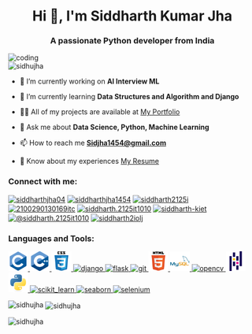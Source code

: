<h1 align="center">Hi 👋, I'm Siddharth Kumar Jha</h1>
<h3 align="center">A passionate Python developer from India</h3>
<img align="right" alt="coding" width="600" src="https://camo.githubusercontent.com/2366b34bb903c09617990fb5fff4622f3e941349e846ddb7e73df872a9d21233/68747470733a2f2f63646e2e6472696262626c652e636f6d2f75736572732f3733303730332f73637265656e73686f74732f363538313234332f6176656e746f2e676966">
<p align="left"> <img src="https://komarev.com/ghpvc/?username=sidhujha&label=Profile%20views&color=0e75b6&style=flat" alt="sidhujha" /> </p>

- 🔭 I’m currently working on **AI Interview ML**

- 🌱 I’m currently learning **Data Structures and Algorithm and Django**

- 👨‍💻 All of my projects are available at [My Portfolio](https://sidjha.netlify.app/)

- 💬 Ask me about **Data Science, Python, Machine Learning**

- 📫 How to reach me **Sidjha1454@gmail.com**

- 📄 Know about my experiences [My Resume](https://drive.google.com/file/d/1na7t5b-A816hOopz0sA6Ku1YtEJw8Gtq/view)

<h3 align="left">Connect with me:</h3>
<p align="left">
<a href="https://linkedin.com/in/siddharthjha04" target="blank"><img align="center" src="https://raw.githubusercontent.com/rahuldkjain/github-profile-readme-generator/master/src/images/icons/Social/linked-in-alt.svg" alt="siddharthjha04" height="30" width="40" /></a>
<a href="https://kaggle.com/siddharthjha1454" target="blank"><img align="center" src="https://raw.githubusercontent.com/rahuldkjain/github-profile-readme-generator/master/src/images/icons/Social/kaggle.svg" alt="siddharthjha1454" height="30" width="40" /></a>
<a href="https://www.codechef.com/users/siddharth2125i" target="blank"><img align="center" src="https://cdn.jsdelivr.net/npm/simple-icons@3.1.0/icons/codechef.svg" alt="siddharth2125i" height="30" width="40" /></a>
<a href="https://www.hackerrank.com/2100290130169itc" target="blank"><img align="center" src="https://raw.githubusercontent.com/rahuldkjain/github-profile-readme-generator/master/src/images/icons/Social/hackerrank.svg" alt="2100290130169itc" height="30" width="40" /></a>
<a href="https://codeforces.com/profile/siddharth.2125it1010" target="blank"><img align="center" src="https://raw.githubusercontent.com/rahuldkjain/github-profile-readme-generator/master/src/images/icons/Social/codeforces.svg" alt="siddharth.2125it1010" height="30" width="40" /></a>
<a href="https://www.leetcode.com/siddharth-kiet" target="blank"><img align="center" src="https://raw.githubusercontent.com/rahuldkjain/github-profile-readme-generator/master/src/images/icons/Social/leet-code.svg" alt="siddharth-kiet" height="30" width="40" /></a>
<a href="https://www.hackerearth.com/@siddharth.2125it1010" target="blank"><img align="center" src="https://raw.githubusercontent.com/rahuldkjain/github-profile-readme-generator/master/src/images/icons/Social/hackerearth.svg" alt="@siddharth.2125it1010" height="30" width="40" /></a>
<a href="https://auth.geeksforgeeks.org/user/siddharth2iolj" target="blank"><img align="center" src="https://raw.githubusercontent.com/rahuldkjain/github-profile-readme-generator/master/src/images/icons/Social/geeks-for-geeks.svg" alt="siddharth2iolj" height="30" width="40" /></a>
</p>

<h3 align="left">Languages and Tools:</h3>
<p align="left"> <a href="https://www.cprogramming.com/" target="_blank" rel="noreferrer"> <img src="https://raw.githubusercontent.com/devicons/devicon/master/icons/c/c-original.svg" alt="c" width="40" height="40"/> </a> <a href="https://www.w3schools.com/cpp/" target="_blank" rel="noreferrer"> <img src="https://raw.githubusercontent.com/devicons/devicon/master/icons/cplusplus/cplusplus-original.svg" alt="cplusplus" width="40" height="40"/> </a> <a href="https://www.w3schools.com/css/" target="_blank" rel="noreferrer"> <img src="https://raw.githubusercontent.com/devicons/devicon/master/icons/css3/css3-original-wordmark.svg" alt="css3" width="40" height="40"/> </a> <a href="https://www.djangoproject.com/" target="_blank" rel="noreferrer"> <img src="https://cdn.worldvectorlogo.com/logos/django.svg" alt="django" width="40" height="40"/> </a> <a href="https://flask.palletsprojects.com/" target="_blank" rel="noreferrer"> <img src="https://www.vectorlogo.zone/logos/pocoo_flask/pocoo_flask-icon.svg" alt="flask" width="40" height="40"/> </a> <a href="https://git-scm.com/" target="_blank" rel="noreferrer"> <img src="https://www.vectorlogo.zone/logos/git-scm/git-scm-icon.svg" alt="git" width="40" height="40"/> </a> <a href="https://www.w3.org/html/" target="_blank" rel="noreferrer"> <img src="https://raw.githubusercontent.com/devicons/devicon/master/icons/html5/html5-original-wordmark.svg" alt="html5" width="40" height="40"/> </a> <a href="https://www.mysql.com/" target="_blank" rel="noreferrer"> <img src="https://raw.githubusercontent.com/devicons/devicon/master/icons/mysql/mysql-original-wordmark.svg" alt="mysql" width="40" height="40"/> </a> <a href="https://opencv.org/" target="_blank" rel="noreferrer"> <img src="https://www.vectorlogo.zone/logos/opencv/opencv-icon.svg" alt="opencv" width="40" height="40"/> </a> <a href="https://pandas.pydata.org/" target="_blank" rel="noreferrer"> <img src="https://raw.githubusercontent.com/devicons/devicon/2ae2a900d2f041da66e950e4d48052658d850630/icons/pandas/pandas-original.svg" alt="pandas" width="40" height="40"/> </a> <a href="https://www.python.org" target="_blank" rel="noreferrer"> <img src="https://raw.githubusercontent.com/devicons/devicon/master/icons/python/python-original.svg" alt="python" width="40" height="40"/> </a> <a href="https://scikit-learn.org/" target="_blank" rel="noreferrer"> <img src="https://upload.wikimedia.org/wikipedia/commons/0/05/Scikit_learn_logo_small.svg" alt="scikit_learn" width="40" height="40"/> </a> <a href="https://seaborn.pydata.org/" target="_blank" rel="noreferrer"> <img src="https://seaborn.pydata.org/_images/logo-mark-lightbg.svg" alt="seaborn" width="40" height="40"/> </a> <a href="https://www.selenium.dev" target="_blank" rel="noreferrer"> <img src="https://raw.githubusercontent.com/detain/svg-logos/780f25886640cef088af994181646db2f6b1a3f8/svg/selenium-logo.svg" alt="selenium" width="40" height="40"/> </a> </p>

<p><img align="left" src="https://github-readme-stats.vercel.app/api/top-langs?username=sidhujha&show_icons=true&locale=en&layout=compact" alt="sidhujha" /></p>

<p>&nbsp;<img align="center" src="https://github-readme-stats.vercel.app/api?username=sidhujha&show_icons=true&locale=en" alt="sidhujha" /></p>

<p><img align="center" src="https://github-readme-streak-stats.herokuapp.com/?user=sidhujha&" alt="sidhujha" /></p>
